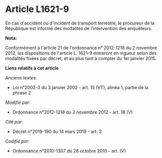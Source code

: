 # Article L1621-9

En cas d'accident ou d'incident de transport terrestre, le procureur de la République est informé des modalités de
l'intervention des enquêteurs.

**Nota:**

Conformément à l'article 21 de l'ordonnance n° 2012-1218 du 2 novembre 2012, les dispositions de l'article L. 1621-9
entreront en vigueur selon des modalités fixées par décret, et au plus tard à compter du 1er janvier 2015.

**Liens relatifs à cet article**

_Anciens textes_:

  - Loi n°2002-3 du 3 janvier 2002 - art. 15 (VT), alinéa 1, partie de la phrase 2

_Modifié par_:

  - Ordonnance n°2012-1218 du 2 novembre 2012 - art. 18 (V)

_Cité par_:

  - Décret n°2019-190 du 14 mars 2019 - art. 2

_Codifié par_:

  - Ordonnance n°2010-1307 du 28 octobre 2010 - art. (V)
